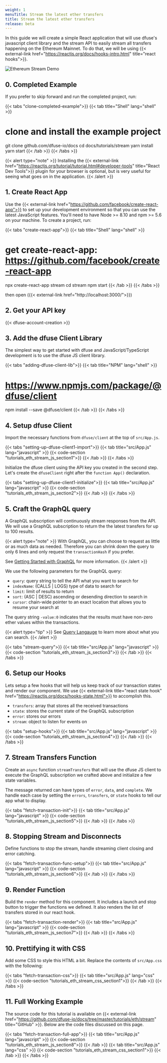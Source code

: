 ```yaml
---
weight: 1
menuTitle: Stream the latest ether transfers
title: Stream the latest ether transfers
release: beta
---
```


In this guide we will create a simple React application that will use dfuse's javascript client library and the stream API to easily stream all transfers happening on the Ethereum Mainnet. To do that, we will be using {{< external-link href="https://reactjs.org/docs/hooks-intro.html" title="react hooks">}}.

![Ethereum Stream Demo](/img/eth-stream.gif)

## 0. Completed Example

If you prefer to skip forward and run the completed project, run:

{{< tabs "clone-completed-example">}}
{{< tab title="Shell" lang="shell" >}}
# clone and install the example project
git clone github.com/dfuse-io/docs
cd docs/tutorials/stream
yarn install
yarn start
{{< /tab >}}
{{< /tabs >}}

{{< alert type="note" >}}
Installing the {{< external-link href="https://reactjs.org/tutorial/tutorial.html#developer-tools" title="React Dev Tools">}} plugin for your browser is optional, but is very useful for seeing what goes on in the application.
{{< /alert >}}

## 1. Create React App

Use the {{< external-link href="https://github.com/facebook/create-react-app">}} to set up your development environment so that you can use the latest JavaScript features. You’ll need to have Node >= 8.10 and npm >= 5.6 on your machine. To create a project, run:

{{< tabs "create-react-app">}}
{{< tab title="Shell" lang="shell" >}}
# get create-react-app: https://github.com/facebook/create-react-app
npx create-react-app stream
cd stream
npm start
{{< /tab >}}
{{< /tabs >}}

then open ({{< external-link href="http://localhost:3000/">}})

## 2. Get your API key

{{< dfuse-account-creation >}}

## 3. Add the dfuse Client Library

The simplest way to get started with dfuse and JavaScript/TypeScript development is to use the dfuse JS client library.

{{< tabs "adding-dfuse-client-lib">}}
{{< tab title="NPM" lang="shell" >}}
# https://www.npmjs.com/package/@dfuse/client
npm install --save @dfuse/client
{{< /tab >}}
{{< /tabs >}}

## 4. Setup dfuse Client

Import the necessary functions from `dfuse/client` at the top of `src/App.js`.

{{< tabs "setting-up-dfuse-client1-import">}}
{{< tab title="src/App.js" lang="javascript" >}}
{{< code-section "tutorials_eth_stream_js_section1">}}
{{< /tab >}}
{{< /tabs >}}

Initialize the dfuse client using the API key you created in the second step. Let's create the `dfuseClient` right after the `function App()` declaration.

{{< tabs "setting-up-dfuse-client1-initialize">}}
{{< tab title="src/App.js" lang="javascript" >}}
{{< code-section "tutorials_eth_stream_js_section2">}}
{{< /tab >}}
{{< /tabs >}}

## 5. Craft the GraphQL query
A GraphQL subscription will continuously stream responses from the API. We will use a GraphQL subscription to return the the latest transfers for up to 100 results.

{{< alert type="note" >}}
With GraphQL, you can choose to request as little or as much data as needed. Therefore you can shrink down the query to only 6 lines and only request the `transactionHash` if you prefer.

See [Getting Started with GraphQL](/guides/core-concepts/graphql/) for more information.
{{< /alert >}}

We use the following parameters for the GraphQL query:

- `query`: query string to tell the API what you want to search for
- `indexName`: (CALLS | LOGS) type of data to search for
- `limit`: limit of results to return
- `sort`: (ASC | DESC) ascending or desending direction to search in
- `cursor`: chain-wide pointer to an exact location that allows you to resume your search at

The query string `-value:0` indicates that the results must have non-zero ether values within the transactions.

{{< alert type="tip" >}}
See [Query Langauge](/guides/core-concepts/search-query-language/) to learn more about what you can search.
{{< /alert >}}

{{< tabs "stream-query">}}
{{< tab title="src/App.js" lang="javascript" >}}
{{< code-section "tutorials_eth_stream_js_section3">}}
{{< /tab >}}
{{< /tabs >}}

## 6. Setup our Hooks

Lets setup a few hooks that will help us keep track of our transaction states and render our component. We use {{< external-link title="react state hook" href="https://reactjs.org/docs/hooks-state.html">}} to accomplish this.

- `transfers`: array that stores all the received transactions
- `state`: stores the current state of the GraphQL subscription
- `error`: stores our errors
- `stream`: object to listen for events on

{{< tabs "setup-hooks">}}
{{< tab title="src/App.js" lang="javascript" >}}
{{< code-section "tutorials_eth_stream_js_section4">}}
{{< /tab >}}
{{< /tabs >}}

## 7. Stream Transfers Function

Create an `async` function `streamTransfers` that will use the dfuse JS client to execute the GraphQL subscription we crafted above and initialize a few state variables.

The message returned can have types of `error`, `data`, and `complete`.
We handle each case by setting the `errors`, `transfers`, or `state` hooks to tell our app what to display.

{{< tabs "fetch-transaction-init">}}
{{< tab title="src/App.js" lang="javascript" >}}
{{< code-section "tutorials_eth_stream_js_section5">}}
{{< /tab >}}
{{< /tabs >}}

## 8. Stopping Stream and Disconnects

Define functions to stop the stream, handle streaming client closing and error catching.

{{< tabs "fetch-transaction-func-setup">}}
{{< tab title="src/App.js" lang="javascript" >}}
{{< code-section "tutorials_eth_stream_js_section6">}}
{{< /tab >}}
{{< /tabs >}}

## 9. Render Function

Build the `render` method for this component. It includes a launch and stop button to trigger the functions we defined. It also renders the list of transfers stored in our react hook.

{{< tabs "fetch-transaction-render">}}
{{< tab title="src/App.js" lang="javascript" >}}
{{< code-section "tutorials_eth_stream_js_section7">}}
{{< /tab >}}
{{< /tabs >}}

## 10. Prettifying it with CSS

Add some CSS to style this HTML a bit. Replace the contents of `src/App.css` with the following:

{{< tabs "fetch-transaction-css">}}
{{< tab title="src/App.js" lang="css" >}}
{{< code-section "tutorials_eth_stream_css_section1">}}
{{< /tab >}}
{{< /tabs >}}

## 11. Full Working Example

The source code for this tutorial is available on {{< external-link href="https://github.com/dfuse-io/docs/tree/master/tutorials/eth/stream" title="GitHub" >}}. Below are the code files discussed on this page.

{{< tabs "fetch-transaction-full-app">}}
{{< tab title="src/App.js" lang="javascript" >}}
{{< code-section "tutorials_eth_stream_js_section8">}}
{{< /tab >}}
{{< tab title="src/App.js" lang="css" >}}
{{< code-section "tutorials_eth_stream_css_section1">}}
{{< /tab >}}
{{< /tabs >}}
